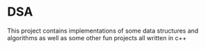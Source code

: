 # DSA
This project contains implementations of some data structures and algorithms as well as some other fun projects all written in c++
